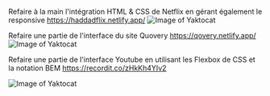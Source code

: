 Refaire à la main l'intégration HTML & CSS de Netflix en gérant également le responsive https://haddadflix.netlify.app/
![Image of Yaktocat](https://imgur.com/dvHJHsH.png)

Refaire une partie de l'interface du site Quovery https://qovery.netlify.app/
![Image of Yaktocat](https://imgur.com/MpqP7md.png)

Refaire une partie de l'interface Youtube en utilisant les Flexbox de CSS et la notation BEM https://recordit.co/zHkKh4YIv2

![Image of Yaktocat](https://imgur.com/T8GEX9e.png)
